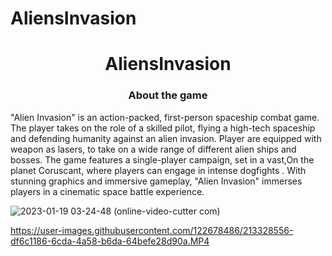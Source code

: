 # AliensInvasion
<h1 align="center">AliensInvasion</a> 

<h3 align="center">About the game</h3>

"Alien Invasion" is an action-packed, first-person spaceship combat game.
The player takes on the role of a skilled pilot, flying a high-tech spaceship and defending humanity against an alien invasion.
Player are equipped with  weapon  as lasers,  to take on a wide range of different alien ships and bosses.
The game features a single-player campaign, set in a vast,On the planet Coruscant, where players can engage in intense dogfights .
With stunning graphics and immersive gameplay, "Alien Invasion" immerses players in a cinematic space battle experience.


![2023-01-19 03-24-48 (online-video-cutter com)](https://user-images.githubusercontent.com/122678486/213327965-6813017e-0b1a-43e9-b5d4-e4beb9d24093.gif)



https://user-images.githubusercontent.com/122678486/213328556-df6c1186-6cda-4a58-b6da-64befe28d90a.MP4

